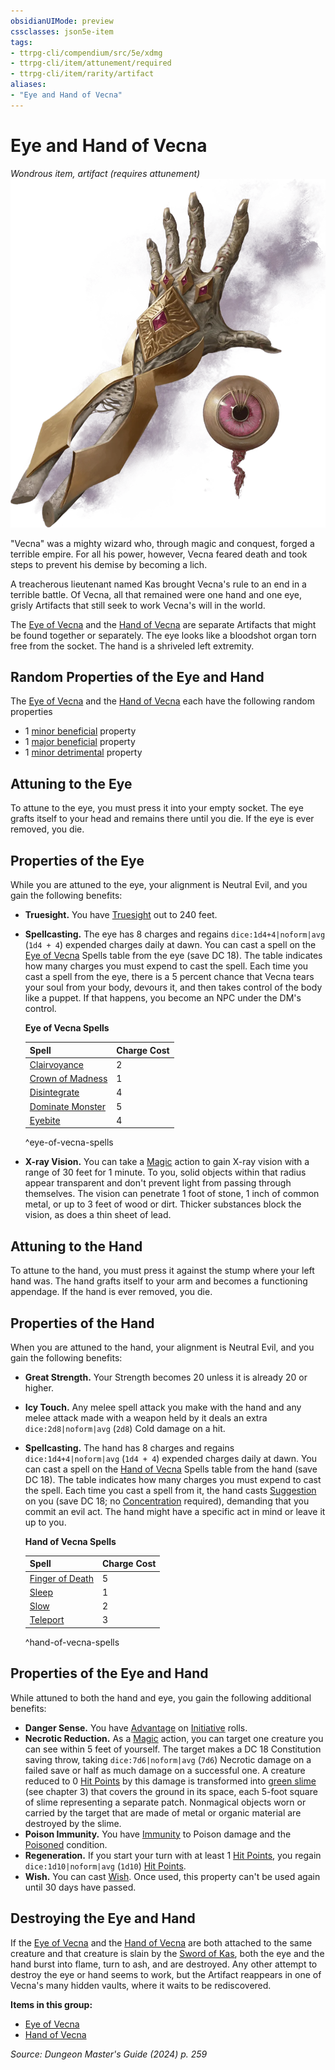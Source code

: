 ```yaml
---
obsidianUIMode: preview
cssclasses: json5e-item
tags:
- ttrpg-cli/compendium/src/5e/xdmg
- ttrpg-cli/item/attunement/required
- ttrpg-cli/item/rarity/artifact
aliases: 
- "Eye and Hand of Vecna"
---
```

# Eye and Hand of Vecna
*Wondrous item, artifact (requires attunement)*  
![](3-Compendium/items/img/eye-and-hand-of-vecna.webp#right)


"Vecna" was a mighty wizard who, through magic and conquest, forged a terrible empire. For all his power, however, Vecna feared death and took steps to prevent his demise by becoming a lich.

A treacherous lieutenant named Kas brought Vecna's rule to an end in a terrible battle. Of Vecna, all that remained were one hand and one eye, grisly Artifacts that still seek to work Vecna's will in the world.

The [Eye of Vecna](3-Compendium/items/eye-of-vecna-xdmg.md) and the [Hand of Vecna](3-Compendium/items/hand-of-vecna-xdmg.md) are separate Artifacts that might be found together or separately. The eye looks like a bloodshot organ torn free from the socket. The hand is a shriveled left extremity.

## Random Properties of the Eye and Hand

The [Eye of Vecna](3-Compendium/items/eye-of-vecna-xdmg.md) and the [Hand of Vecna](3-Compendium/items/hand-of-vecna-xdmg.md) each have the following random properties

- 1 [minor beneficial](3-Compendium/tables/artifact-properties-minor-beneficial-properties-xdmg.md) property  
- 1 [major beneficial](3-Compendium/tables/artifact-properties-major-beneficial-properties-xdmg.md) property  
- 1 [minor detrimental](3-Compendium/tables/artifact-properties-minor-detrimental-properties-xdmg.md) property  

## Attuning to the Eye

To attune to the eye, you must press it into your empty socket. The eye grafts itself to your head and remains there until you die. If the eye is ever removed, you die.

## Properties of the Eye

While you are attuned to the eye, your alignment is Neutral Evil, and you gain the following benefits:

- **Truesight.** You have [Truesight](3-Compendium/rules/senses.md#Truesight) out to 240 feet.  
- **Spellcasting.** The eye has 8 charges and regains `dice:1d4+4|noform|avg` (`1d4 + 4`) expended charges daily at dawn. You can cast a spell on the [Eye of Vecna](3-Compendium/items/eye-of-vecna-xdmg.md) Spells table from the eye (save DC 18). The table indicates how many charges you must expend to cast the spell. Each time you cast a spell from the eye, there is a 5 percent chance that Vecna tears your soul from your body, devours it, and then takes control of the body like a puppet. If that happens, you become an NPC under the DM's control.  

    **Eye of Vecna Spells**  

    | Spell | Charge Cost |  
    |-------|-------------|  
    | [Clairvoyance](3-Compendium/spells/clairvoyance-xphb.md) | 2 |  
    | [Crown of Madness](3-Compendium/spells/crown-of-madness-xphb.md) | 1 |  
    | [Disintegrate](3-Compendium/spells/disintegrate-xphb.md) | 4 |  
    | [Dominate Monster](3-Compendium/spells/dominate-monster-xphb.md) | 5 |  
    | [Eyebite](3-Compendium/spells/eyebite-xphb.md) | 4 |  
    ^eye-of-vecna-spells  
- **X-ray Vision.** You can take a [Magic](3-Compendium/rules/actions.md#Magic) action to gain X-ray vision with a range of 30 feet for 1 minute. To you, solid objects within that radius appear transparent and don't prevent light from passing through themselves. The vision can penetrate 1 foot of stone, 1 inch of common metal, or up to 3 feet of wood or dirt. Thicker substances block the vision, as does a thin sheet of lead.  

## Attuning to the Hand

To attune to the hand, you must press it against the stump where your left hand was. The hand grafts itself to your arm and becomes a functioning appendage. If the hand is ever removed, you die.

## Properties of the Hand

When you are attuned to the hand, your alignment is Neutral Evil, and you gain the following benefits:

- **Great Strength.** Your Strength becomes 20 unless it is already 20 or higher.  
- **Icy Touch.** Any melee spell attack you make with the hand and any melee attack made with a weapon held by it deals an extra `dice:2d8|noform|avg` (`2d8`) Cold damage on a hit.  
- **Spellcasting.** The hand has 8 charges and regains `dice:1d4+4|noform|avg` (`1d4 + 4`) expended charges daily at dawn. You can cast a spell on the [Hand of Vecna](3-Compendium/items/hand-of-vecna-xdmg.md) Spells table from the hand (save DC 18). The table indicates how many charges you must expend to cast the spell. Each time you cast a spell from it, the hand casts [Suggestion](3-Compendium/spells/suggestion-xphb.md) on you (save DC 18; no [Concentration](3-Compendium/rules/conditions.md#Concentration) required), demanding that you commit an evil act. The hand might have a specific act in mind or leave it up to you.  

    **Hand of Vecna Spells**  

    | Spell | Charge Cost |  
    |-------|-------------|  
    | [Finger of Death](3-Compendium/spells/finger-of-death-xphb.md) | 5 |  
    | [Sleep](3-Compendium/spells/sleep-xphb.md) | 1 |  
    | [Slow](3-Compendium/spells/slow-xphb.md) | 2 |  
    | [Teleport](3-Compendium/spells/teleport-xphb.md) | 3 |  
    ^hand-of-vecna-spells  

## Properties of the Eye and Hand

While attuned to both the hand and eye, you gain the following additional benefits:

- **Danger Sense.** You have [Advantage](3-Compendium/rules/variant-rules/advantage-xphb.md) on [Initiative](3-Compendium/rules/variant-rules/initiative-xphb.md) rolls.  
- **Necrotic Reduction.** As a [Magic](3-Compendium/rules/actions.md#Magic) action, you can target one creature you can see within 5 feet of yourself. The target makes a DC 18 Constitution saving throw, taking `dice:7d6|noform|avg` (`7d6`) Necrotic damage on a failed save or half as much damage on a successful one. A creature reduced to 0 [Hit Points](3-Compendium/rules/variant-rules/hit-points-xphb.md) by this damage is transformed into [green slime](3-Compendium/traps-hazards/green-slime-xdmg.md) (see chapter 3) that covers the ground in its space, each 5-foot square of slime representing a separate patch. Nonmagical objects worn or carried by the target that are made of metal or organic material are destroyed by the slime.  
- **Poison Immunity.** You have [Immunity](3-Compendium/rules/variant-rules/immunity-xphb.md) to Poison damage and the [Poisoned](3-Compendium/rules/conditions.md#Poisoned) condition.  
- **Regeneration.** If you start your turn with at least 1 [Hit Points](3-Compendium/rules/variant-rules/hit-points-xphb.md), you regain `dice:1d10|noform|avg` (`1d10`) [Hit Points](3-Compendium/rules/variant-rules/hit-points-xphb.md).  
- **Wish.** You can cast [Wish](3-Compendium/spells/wish-xphb.md). Once used, this property can't be used again until 30 days have passed.  

## Destroying the Eye and Hand

If the [Eye of Vecna](3-Compendium/items/eye-of-vecna-xdmg.md) and the [Hand of Vecna](3-Compendium/items/hand-of-vecna-xdmg.md) are both attached to the same creature and that creature is slain by the [Sword of Kas](3-Compendium/items/sword-of-kas-xdmg.md), both the eye and the hand burst into flame, turn to ash, and are destroyed. Any other attempt to destroy the eye or hand seems to work, but the Artifact reappears in one of Vecna's many hidden vaults, where it waits to be rediscovered.

**Items in this group:**

- [Eye of Vecna](3-Compendium/items/eye-of-vecna-xdmg.md)
- [Hand of Vecna](3-Compendium/items/hand-of-vecna-xdmg.md)

*Source: Dungeon Master's Guide (2024) p. 259*